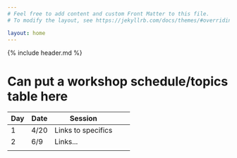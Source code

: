 ```yaml
---
# Feel free to add content and custom Front Matter to this file.
# To modify the layout, see https://jekyllrb.com/docs/themes/#overriding-theme-defaults

layout: home
---
```


{% include header.md %}

# Can put a workshop schedule/topics table here

| Day | Date | Session             |   |   |
|-----|------|---------------------|---|---|
| 1   | 4/20 | Links to specifics  |   |   |
| 2   | 6/9  | Links...            |   |   |
|     |      |                     |   |   |